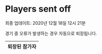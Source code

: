 # Players sent off
최종 업데이트: 2020년 12월 18일 12시 21분


경기 중 오류가 발생하는 경우 자동으로 퇴장됩니다.


| 퇴장된 참가자 |
|:---:|